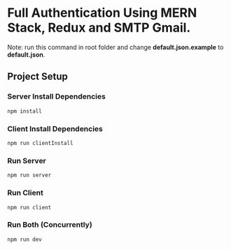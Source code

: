 # Full Authentication Using MERN Stack, Redux and SMTP Gmail.

Note: run this command in root folder and change **default.json.example** to **default.json**.

## Project Setup

### Server Install Dependencies

```
npm install
```

### Client Install Dependencies

```
npm run clientInstall
```

### Run Server

```
npm run server
```

### Run Client

```
npm run client
```

### Run Both (Concurrently)

```
npm run dev
```
